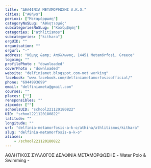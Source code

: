 ```yaml
---
title: "ΔΕΛΦΙΝΙΑ ΜΕΤΑΜΟΡΦΩΣΗΣ Α.Κ.Ο."
cities: ["Αθήνα"]
perioxi: ["Μεταμόρφωση"]
categoryNoSLug: "Αθλητισμός"
subcategoriesNoSLug: ["Κολύμβηση"]
categories: ["athlitismos"]
subcategories: ["kithara"]
orgUID: ""
organisation: ""
orgurl: "-"
address: "Κύμης &amp; Απόλλωνος, 14451 Metamórfosi, Greece"
logoimg: ""
profilePhoto : "downloaded"
coverPhoto : "downloaded"
website: "delfiniamet.blogspot.com-not working"
facebook: "www.facebook.com/delfiniametamorfosisofficial/"
phone: "6944993699"
email: "delfiniameta@gmail.com"
courses: ""
places: [""]
rensponsibles: ""
zipcode: [""]
schoolsUID: "school221120180822"
UID: "school221120180822"
latitude: ""
longitude: ""
url: "delfinia-metamorfosis-a-k-o/athina/athlitismos/kithara"
slug: "delfinia-metamorfosis-a-k-o"
aliases:
    - /school221120180822
---
```



ΑΘΛΗΤΙΚΟΣ ΣΥΛΛΟΓΟΣ ΔΕΛΦΙΝΙΑ ΜΕΤΑΜΟΡΦΩΣΗΣ - Water Polo &amp; Swimming -

